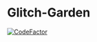 # Glitch-Garden



[![CodeFactor](https://www.codefactor.io/repository/github/dmitrykonyshov/glitch-garden/badge)](https://www.codefactor.io/repository/github/dmitrykonyshov/glitch-garden)
